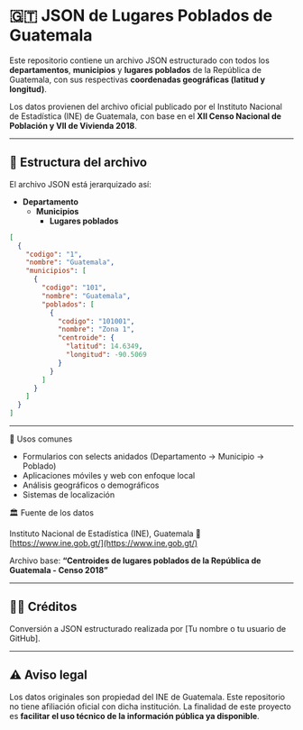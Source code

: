 # 🇬🇹 JSON de Lugares Poblados de Guatemala

Este repositorio contiene un archivo JSON estructurado con todos los **departamentos**, **municipios** y **lugares poblados** de la República de Guatemala, con sus respectivas **coordenadas geográficas (latitud y longitud)**.

Los datos provienen del archivo oficial publicado por el Instituto Nacional de Estadística (INE) de Guatemala, con base en el **XII Censo Nacional de Población y VII de Vivienda 2018**.

---

## 🧾 Estructura del archivo

El archivo JSON está jerarquizado así:

- **Departamento**
  - **Municipios**
    - **Lugares poblados**

```json
[
  {
    "codigo": "1",
    "nombre": "Guatemala",
    "municipios": [
      {
        "codigo": "101",
        "nombre": "Guatemala",
        "poblados": [
          {
            "codigo": "101001",
            "nombre": "Zona 1",
            "centroide": {
              "latitud": 14.6349,
              "longitud": -90.5069
            }
          }
        ]
      }
    ]
  }
]
````

---

📌 Usos comunes

* Formularios con selects anidados (Departamento → Municipio → Poblado)
* Aplicaciones móviles y web con enfoque local
* Análisis geográficos o demográficos
* Sistemas de localización



🏛️ Fuente de los datos

Instituto Nacional de Estadística (INE), Guatemala
🔗 [https://www.ine.gob.gt/](https://www.ine.gob.gt/)

Archivo base:
**“Centroides de lugares poblados de la República de Guatemala - Censo 2018”**

---

## 🧑‍💻 Créditos

Conversión a JSON estructurado realizada por \[Tu nombre o tu usuario de GitHub].

---

## ⚠️ Aviso legal

Los datos originales son propiedad del INE de Guatemala. Este repositorio no tiene afiliación oficial con dicha institución. La finalidad de este proyecto es **facilitar el uso técnico de la información pública ya disponible**.

